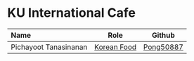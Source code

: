 # KU International Cafe


| Name                  | Role                               | Github                                    |
|:----------------------|------------------------------------|-------------------------------------------|
| Pichayoot Tanasinanan | [Korean Food](Menu.md#korean-food) | [Pong50887](https://github.com/Pong50887) |

